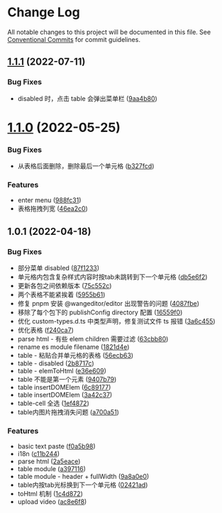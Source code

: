# Change Log

All notable changes to this project will be documented in this file.
See [Conventional Commits](https://conventionalcommits.org) for commit guidelines.

## [1.1.1](https://github.com/wangeditor-team/wangEditor/compare/@wangeditor/table-module@1.1.0...@wangeditor/table-module@1.1.1) (2022-07-11)


### Bug Fixes

* disabled 时，点击 table 会弹出菜单栏 ([9aa4b80](https://github.com/wangeditor-team/wangEditor/commit/9aa4b80a8c3cd29ca57dd62d69f5811868998f5c))





# [1.1.0](https://github.com/wangeditor-team/wangEditor/compare/@wangeditor/table-module@1.0.1...@wangeditor/table-module@1.1.0) (2022-05-25)


### Bug Fixes

* 从表格后面删除，删除最后一个单元格 ([b327fcd](https://github.com/wangeditor-team/wangEditor/commit/b327fcd4669b1b1fad0e8b38b7d88db04c300e37))


### Features

* enter menu ([988fc31](https://github.com/wangeditor-team/wangEditor/commit/988fc31f31de3d37dffbf54abb784cceb8e6118d))
* 表格拖拽列宽 ([46ea2c0](https://github.com/wangeditor-team/wangEditor/commit/46ea2c0f831b03ebca5fddfd59d682fed0b3476e))





## 1.0.1 (2022-04-18)


### Bug Fixes

* 部分菜单 disabled ([87f1233](https://github.com/wangeditor-team/wangEditor/commit/87f12332a087072406c1988dc5cef2eae8335375))
* 单元格内包含复杂样式内容时按tab未跳转到下一个单元格 ([db5e6f2](https://github.com/wangeditor-team/wangEditor/commit/db5e6f20c2c081d193fa80077f91d121be98c2a0))
* 更新各包之间依赖版本 ([75c552c](https://github.com/wangeditor-team/wangEditor/commit/75c552cc8ed54765bebb86a7ec5329a7fc79e85f))
* 两个表格不能紧挨着 ([5955b61](https://github.com/wangeditor-team/wangEditor/commit/5955b614cf92f65c9ebea47e6719047f3c0d27ea))
* 修复 pnpm 安装 @wangeditor/editor 出现警告的问题 ([4087fbe](https://github.com/wangeditor-team/wangEditor/commit/4087fbee01c76bdd55e747a5e86c5e4a8d6a8353))
* 移除了每个包下的 publishConfig directory 配置 ([16559f0](https://github.com/wangeditor-team/wangEditor/commit/16559f052545c111318be760e64291a521bdcc65))
* 优化 custom-types.d.ts 中类型声明，修复测试文件 ts 报错 ([3a6c455](https://github.com/wangeditor-team/wangEditor/commit/3a6c4553245bc734dae1e17d605af389971782a2))
* 优化表格 ([f240ca7](https://github.com/wangeditor-team/wangEditor/commit/f240ca71e31ccdea947233a767e3371434af0b6f))
* parse html - 有些 elem children 需要过滤 ([63cbb80](https://github.com/wangeditor-team/wangEditor/commit/63cbb804c8c7a778a4ee1f4ba8717a11b4b6b5a3))
* rename es module filename ([1821d4e](https://github.com/wangeditor-team/wangEditor/commit/1821d4eef49e64efcb41b848849ca7a5e6472044))
* table - 粘贴合并单元格的表格 ([56ecb63](https://github.com/wangeditor-team/wangEditor/commit/56ecb6392510d433e092653f0f08183361778a3d))
* table - disabled ([2b8717c](https://github.com/wangeditor-team/wangEditor/commit/2b8717c9a1c6853a3311fa6a667df6e0e75b61ee))
* table - elemToHtml ([e36e609](https://github.com/wangeditor-team/wangEditor/commit/e36e6092ef721723169afc8bf0560a47ac9f4dfc))
* table 不能是第一个元素 ([9407b79](https://github.com/wangeditor-team/wangEditor/commit/9407b79604163fece99dd96552487d21afd085e7))
* table insertDOMElem ([6c89177](https://github.com/wangeditor-team/wangEditor/commit/6c89177878461fd59f128aa44ac175b2a49c3bd6))
* table insertDOMElem ([3a42c37](https://github.com/wangeditor-team/wangEditor/commit/3a42c37c3bc38343e3a0b245d2bfb2abed0bd720))
* table-cell 全选 ([1ef4872](https://github.com/wangeditor-team/wangEditor/commit/1ef48729e6d99e7414bc89bc4ef0d66c172fc566))
* table内图片拖拽消失问题 ([a700a51](https://github.com/wangeditor-team/wangEditor/commit/a700a512fa7149da304f3d7c0ffaad8548a3def9))


### Features

* basic text paste ([f0a5b98](https://github.com/wangeditor-team/wangEditor/commit/f0a5b980c95fa1e2fc59a898c6e0d0723c276c28))
* i18n ([c11b244](https://github.com/wangeditor-team/wangEditor/commit/c11b2440f91b99d40bca18b675c66a22b6e160c9))
* parse html ([2a5eace](https://github.com/wangeditor-team/wangEditor/commit/2a5eace00f33cded50b68e8164748ec2480213fd))
* table module ([a397116](https://github.com/wangeditor-team/wangEditor/commit/a397116de73e088232d9c41828f30f8d56a22dd4))
* table module - header + fullWidth ([9a8a0e0](https://github.com/wangeditor-team/wangEditor/commit/9a8a0e093af944ee7deab674f47c2ec7baae0e63))
* table内按tab光标换到下一个单元格 ([02421ad](https://github.com/wangeditor-team/wangEditor/commit/02421ad7603d20ce8e0d627a0f046c8992ba4934))
* toHtml 机制 ([1c4d872](https://github.com/wangeditor-team/wangEditor/commit/1c4d8729f84aaab6a448f23064b34a20596305e9))
* upload video ([ac8e6f8](https://github.com/wangeditor-team/wangEditor/commit/ac8e6f8b5258e593714676a6f6be359ba525833c))
